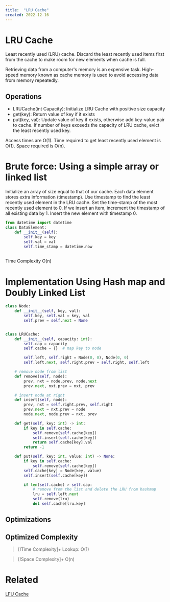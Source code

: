 ```yaml
---
title:  "LRU Cache"
created: 2022-12-16
---
```

# LRU Cache
Least recently used (LRU) cache. Discard the least recently used items first from the cache to make room for new elements when cache is full.

Retrieving data from a computer's memory is an expensive task. 
High-speed memory known as cache memory is used to avoid accessing data from memory repeatedly.

## Operations
- LRUCache(int Capacity): Initialize LRU Cache with positive size capacity
- get(key): Return value of key if it exists
- put(key, val): Update value of key if exists, otherwise add key-value pair to cache. If number of keys exceeds the capacity of LRU cache, evict the least recently used key.

Access times are O(1).
Time required to get least recently used element is O(1).
Space required is O(n).

# Brute force: Using a simple array or linked list
Initialize an array of size equal to that of our cache. Each data element stores extra information (timestamp). Use timestamp to find the least recently used element in the LRU cache. Set the time-stamp of the most recently used element to 0. If we insert an item, increment the timestamp of all existing data by 1. Insert the new element with timestamp 0.

```python
from datetime import datetime
class DataElement:
	def __init__(self):
		self.key = key
		self.val = val
		self.time_stamp = datetime.now
	
```
 Time Complexity O(n)

# Implementation Using Hash map and Doubly Linked List

```python
class Node:
    def __init__(self, key, val):
        self.key, self.val = key, val
        self.prev = self.next = None


class LRUCache:
    def __init__(self, capacity: int):
        self.cap = capacity
        self.cache = {}  # map key to node

        self.left, self.right = Node(0, 0), Node(0, 0)
        self.left.next, self.right.prev = self.right, self.left

    # remove node from list
    def remove(self, node):
        prev, nxt = node.prev, node.next
        prev.next, nxt.prev = nxt, prev

    # insert node at right
    def insert(self, node):
        prev, nxt = self.right.prev, self.right
        prev.next = nxt.prev = node
        node.next, node.prev = nxt, prev

    def get(self, key: int) -> int:
        if key in self.cache:
            self.remove(self.cache[key])
            self.insert(self.cache[key])
            return self.cache[key].val
        return -1

    def put(self, key: int, value: int) -> None:
        if key in self.cache:
            self.remove(self.cache[key])
        self.cache[key] = Node(key, value)
        self.insert(self.cache[key])

        if len(self.cache) > self.cap:
            # remove from the list and delete the LRU from hashmap
            lru = self.left.next
            self.remove(lru)
            del self.cache[lru.key]
```

## Optimizations

## Optimized Complexity

>[!Time Complexity]+
>Lookup: O(1)

>[!Space Complexity]+
>O(n)



# Related
[LFU Cache](</docs/DS/LFU Cache.md>)